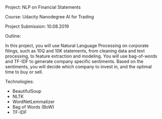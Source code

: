 Project: NLP on Financial Statements

Course: Udacity Nanodegree AI for Trading

Project Submission: 10.08.2019

Outline:

In this project, you will use Natural Language Processing on corporate filings, such as 10Q and 10K statements, from cleaning data and text processing, to feature extraction and modeling. You will use bag-of-words and TF-IDF to generate company specific sentiments. Based on the sentiments, you will decide which company to invest in, and the optimal time to buy or sell.

Technologies:
- BeautifulSoup
- NLTK
- WordNetLemmatizer
- Bag of Words (BoW)
- TF-IDF
